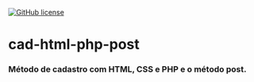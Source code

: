 [![GitHub license](https://img.shields.io/badge/license-MIT-blue.svg)](https://github.com/facebook/react/blob/master/LICENSE)
# cad-html-php-post
### Método de cadastro com HTML, CSS e PHP e o método post.
